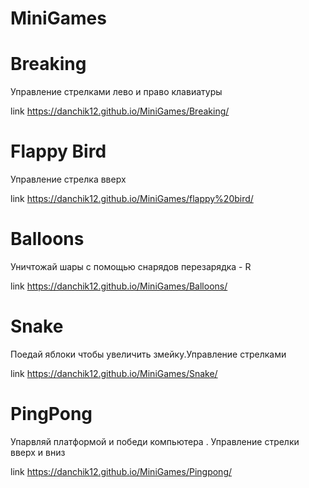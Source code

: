 # MiniGames



# Breaking

Управление стрелками лево и право клавиатуры

link https://danchik12.github.io/MiniGames/Breaking/

# Flappy Bird

Управление стрелка вверх 

link https://danchik12.github.io/MiniGames/flappy%20bird/

# Balloons

Уничтожай шары с помощью снарядов перезарядка - R 

link https://danchik12.github.io/MiniGames/Balloons/

# Snake

Поедай яблоки чтобы увеличить змейку.Управление стрелками

link https://danchik12.github.io/MiniGames/Snake/

# PingPong

Упарвляй платформой и победи компьютера . Управление стрелки вверх и вниз

link https://danchik12.github.io/MiniGames/Pingpong/
